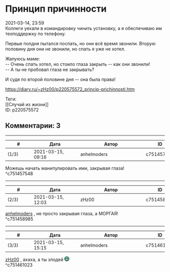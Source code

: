Принцип причинности
===================

  
2021-03-14, 23:59  
 Коллеги уехали в командировку чинить установку, а я обеспечиваю им техподдержку по телефону.   
   
 Первые полдня пытался поспать, но они всё время звонили. Вторую половину дня они не звонили, но спать я уже не хотел.   
   
 Жалуюсь маме:   
 -- Очень спать хотел, но стоило глаза закрыть -- как они звонили!   
 -- А ты не пробовал глаза не закрывать?   
   
 И судя по второй половине дня -- она была права!   
  
<https://diary.ru/~zHz00/p220575572_princip-prichinnosti.htm>  
  
Теги:  
[[Случай из жизни]]  
ID: p220575572  


Комментарии: 3
--------------

  


---



|         #         |              Дата              |                     Автор                     |           ID           |
| --- | --- | --- | --- |
| (1/3) | 2021-03-15, 09:16 | anhelmoders | c751457548 |

  
 Можешь начать манипулировать ими, закрывая глаза!   
 ^c751457548

---



|         #         |              Дата              |                     Автор                     |           ID           |
| --- | --- | --- | --- |
| (2/3) | 2021-03-15, 12:03 | zHz00 | c751458985 |

  
  [anhelmoders](http://anhelmoders.diary.ru "No plans. Only wonders.")  , не просто закрывая глаза, а МОРГАЯ!   
 ^c751458985

---



|         #         |              Дата              |                     Автор                     |           ID           |
| --- | --- | --- | --- |
| (3/3) | 2021-03-15, 15:15 | anhelmoders | c751461023 |

  
  [zHz00](https://zHz00.diary.ru "Untitled")  , ахаха, а ты злодей ![:D](pics/1131.gif)   
 ^c751461023